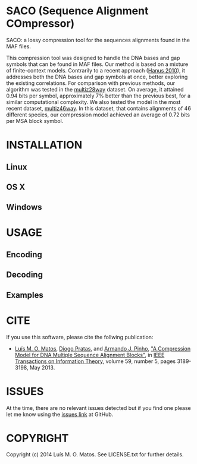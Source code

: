 # SACO (Sequence Alignment COmpressor) #
SACO: a lossy compression tool for the sequences alignments found in the MAF files.

This compression tool was designed to handle the DNA bases and gap symbols that can be found in MAF files. Our method is based on a mixture of finite-context models. Contrarily to a recent approach ([Hanus 2010](http://dx.doi.org/10.1109/TIT.2009.2037052)), it addresses both the DNA bases and gap symbols at once, better exploring the existing correlations. For comparison with previous methods, our algorithm was tested in the [multiz28way](http://hgdownload-test.cse.ucsc.edu/goldenPath/hg18/multiz28way) dataset. On average, it attained 0.94 bits per symbol, approximately 7% better than the previous best, for a similar computational complexity. We also tested the model in the most recent dataset, [multiz46way](http://hgdownload-test.cse.ucsc.edu/goldenPath/hg19/multiz46way). In this dataset, that contains alignments of 46 different species, our compression model achieved an average of 0.72 bits per MSA block symbol.


# INSTALLATION #

## Linux ##

## OS X ##

## Windows ##

# USAGE #

## Encoding ##

## Decoding ##

## Examples ##

# CITE #
If you use this software, please cite the follwing publication: 
* [Luís M. O. Matos](http://sweet.ua.pt/luismatos), [Diogo Pratas](http://sweet.ua.pt/pratas), and [Armando J. Pinho](http://sweet.ua.pt/ap), ["A Compression Model for DNA Multiple Sequence Alignment Blocks"](http://ieeexplore.ieee.org/xpl/articleDetails.jsp?arnumber=6415270), in [IEEE Transactions on Information Theory](http://ieeexplore.ieee.org/xpl/RecentIssue.jsp?punumber=18), volume 59, number 5, pages 3189-3198, May 2013.

# ISSUES #
At the time, there are no relevant issues detected but if you find one please let me know using the [issues link](https://github.com/lumiratos/saco/issues) at GitHub.

# COPYRIGHT #
Copyright (c) 2014 Luís M. O. Matos. See LICENSE.txt for further details.
